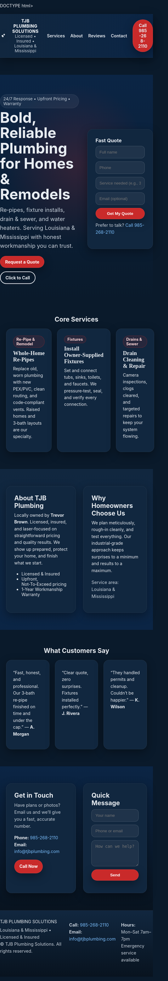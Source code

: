 DOCTYPE html>
<html lang="en">
<head>
  <meta charset="UTF-8" />
  <meta name="viewport" content="width=device-width, initial-scale=1" />
  <title>TJB Plumbing Solutions | Louisiana & Mississippi</title>
  <meta name="description" content="TJB Plumbing Solutions — Reliable residential plumbing, re-pipes, fixture installs, drain & sewer services across Louisiana & Mississippi. Call 985-268-2110 for a fast quote." />
  <link rel="preconnect" href="https://fonts.googleapis.com">
  <link rel="preconnect" href="https://fonts.gstatic.com" crossorigin>
  <link href="https://fonts.googleapis.com/css2?family=Montserrat:wght@400;600;700;800&family=Inter:wght@300;400;600&display=swap" rel="stylesheet">
  <style>
    :root{
      --bg:#0a1a2b; --ink:#e8edf2; --muted:#c7d1db; --steel:#11273f; --navy:#0b2545;
      --accent:#c92a2a; --accent-2:#ff4d4d; --link:#7cc0ff; --radius:18px; --shadow: 0 10px 30px rgba(0,0,0,.35);
    }
    *{box-sizing:border-box}
    html,body{margin:0;padding:0;background:var(--bg);color:var(--ink);font-family:Inter,system-ui,-apple-system,Segoe UI,Roboto,Helvetica,Arial,sans-serif;}
    h1,h2,h3{font-family:Montserrat, Inter, sans-serif;margin:0 0 .5rem}
    p{margin:.5rem 0 1rem;line-height:1.6}
    a{color:var(--link);text-decoration:none}
    a:hover{opacity:.9}
    .topbar{position:sticky;top:0;z-index:50;background:linear-gradient(90deg,var(--steel),var(--navy));border-bottom:1px solid rgba(255,255,255,.06);box-shadow:var(--shadow)}
    .wrap{max-width:1200px;margin:0 auto;padding:0 20px}
    .nav{display:flex;align-items:center;justify-content:space-between;gap:16px;padding:14px 0}
    .brand{display:flex;align-items:center;gap:12px}
    .brand svg{width:44px;height:44px;fill:var(--ink);filter:drop-shadow(0 2px 10px rgba(0,0,0,.4))}
    .brand .title{font-weight:800;letter-spacing:.5px}
    .brand .subtitle{font-size:.85rem;color:var(--muted)}
    .navlinks{display:flex;gap:18px;align-items:center;font-weight:600}
    .navlinks a{color:var(--ink)}
    .cta{display:inline-block;background:var(--accent);padding:10px 16px;border-radius:999px;color:white;font-weight:700;box-shadow:var(--shadow);border:1px solid rgba(255,255,255,.08)}
    .cta:hover{transform:translateY(-1px)}
    .hero{background:radial-gradient(80% 60% at 50% 40%, rgba(201,42,42,.20), transparent 60%), linear-gradient(180deg, var(--navy), var(--bg));}
    .hero .inner{display:grid;grid-template-columns:1.2fr 1fr;gap:28px;padding:64px 0 48px;align-items:center}
    .badge{display:inline-flex;gap:8px;align-items:center;font-size:.85rem;color:var(--muted);background:rgba(255,255,255,.06);padding:6px 10px;border:1px solid rgba(255,255,255,.08);border-radius:999px}
    .headline{font-size:3rem;line-height:1.05;margin:.35rem 0 .75rem}
    .sub{font-size:1.15rem;color:var(--muted)}
    .hero .buttons{display:flex;gap:12px;margin-top:18px;flex-wrap:wrap}
    .btn-outline{display:inline-block;border:2px solid var(--ink);padding:10px 16px;border-radius:999px;color:var(--ink);font-weight:700}
    .section{padding:56px 0}
    .grid{display:grid;gap:18px}
    .cards{grid-template-columns:repeat(3,1fr)}
    .card{background:var(--steel);border:1px solid rgba(255,255,255,.06);padding:22px;border-radius:var(--radius);box-shadow:var(--shadow)}
    .card h3{font-family:Montserrat;font-size:1.15rem}
    .pill{display:inline-block;background:rgba(201,42,42,.12);color:#ffd7d7;border:1px solid rgba(201,42,42,.35);padding:4px 10px;border-radius:999px;font-weight:700;font-size:.8rem;margin-bottom:8px}
    .split{grid-template-columns:1.1fr 1fr;gap:24px}
    .panel{background:var(--steel);border:1px solid rgba(255,255,255,.06);padding:26px;border-radius:var(--radius);box-shadow:var(--shadow)}
    footer{background:linear-gradient(180deg,var(--steel),#08131f);border-top:1px solid rgba(255,255,255,.06)}
    .footgrid{grid-template-columns:2fr 1fr 1fr}
    .small{font-size:.9rem;color:var(--muted)}
    .sr{position:absolute;left:-9999px}
    .center{text-align:center}
    @media (max-width: 900px){
      .navlinks{display:none}
      .hero .inner{grid-template-columns:1fr}
      .cards{grid-template-columns:1fr}
      .split{grid-template-columns:1fr}
      .headline{font-size:2.25rem}
    }
  </style>
  <script type="application/ld+json">
  {
    "@context": "https://schema.org",
    "@type": "Plumber",
    "name": "TJB Plumbing Solutions",
    "url": "https://example.com",
    "telephone": "+1-985-268-2110",
    "email": "info@tjbplumbing.com",
    "areaServed": ["Louisiana","Mississippi"],
    "image": "logo.svg",
    "address": {"@type":"PostalAddress","addressRegion":"LA & MS"}
  }
  </script>
</head>
<body>
  <header class="topbar">
    <div class="wrap nav">
      <div class="brand" aria-label="TJB Plumbing Solutions">
        <svg viewBox="0 0 64 64" role="img" aria-label="TJB Logo"><path d="M56 6h-8v6h-6v8h6v6h8v-6h6V12h-6zM20 28c4-5 10-7 16-6l3 6 5 3-2 6 3 8-10 4-6-3-2-7-7-2 0-9z"/></svg>
        <div>
          <div class="title">TJB PLUMBING SOLUTIONS</div>
          <div class="subtitle">Licensed • Insured • Louisiana & Mississippi</div>
        </div>
      </div>
      <nav class="navlinks" aria-label="Primary">
        <a href="#services">Services</a>
        <a href="#about">About</a>
        <a href="#reviews">Reviews</a>
        <a href="#contact">Contact</a>
        <a class="cta" href="tel:19852682110">Call 985-268-2110</a>
      </nav>
    </div>
  </header>

  <section class="hero">
    <div class="wrap inner">
      <div>
        <span class="badge">24/7 Response • Upfront Pricing • Warranty</span>
        <h1 class="headline">Bold, Reliable Plumbing for Homes & Remodels</h1>
        <p class="sub">Re‑pipes, fixture installs, drain & sewer, and water heaters. Serving Louisiana & Mississippi with honest workmanship you can trust.</p>
        <div class="buttons">
          <a class="cta" href="#quote">Request a Quote</a>
          <a class="btn-outline" href="tel:19852682110">Click to Call</a>
        </div>
      </div>
      <div class="panel">
        <h3 style="margin-top:0">Fast Quote</h3>
        <form id="quote" action="https://formspree.io/f/YOUR_FORMSPREE_ID" method="POST" accept-charset="UTF-8">
          <input type="hidden" name="_subject" value="New Quote Request – TJB Plumbing" />
          <label class="sr" for="qname">Name</label>
          <input id="qname" name="name" placeholder="Full name" required style="width:100%;padding:12px;border-radius:12px;border:1px solid rgba(255,255,255,.15);background:rgba(255,255,255,.06);color:var(--ink);margin-bottom:10px">
          <label class="sr" for="qphone">Phone</label>
          <input id="qphone" name="phone" placeholder="Phone" required style="width:100%;padding:12px;border-radius:12px;border:1px solid rgba(255,255,255,.15);background:rgba(255,255,255,.06);color:var(--ink);margin-bottom:10px">
          <label class="sr" for="qservice">Service needed</label>
          <input id="qservice" name="service" placeholder="Service needed (e.g., 3‑bath re‑pipe)" style="width:100%;padding:12px;border-radius:12px;border:1px solid rgba(255,255,255,.15);background:rgba(255,255,255,.06);color:var(--ink);margin-bottom:10px">
          <label class="sr" for="qemail">Email</label>
          <input id="qemail" type="email" name="email" placeholder="Email (optional)" style="width:100%;padding:12px;border-radius:12px;border:1px solid rgba(255,255,255,.15);background:rgba(255,255,255,.06);color:var(--ink);margin-bottom:10px">
          <button class="cta" type="submit" style="width:100%;text-align:center">Get My Quote</button>
          <p class="small" style="margin-top:8px">Prefer to talk? <a href="tel:19852682110">Call 985-268-2110</a></p>
        </form>
      </div>
    </div>
  </section>

  <section id="services" class="section">
    <div class="wrap">
      <h2 class="center" style="margin-bottom:18px">Core Services</h2>
      <div class="grid cards">
        <div class="card">
          <div class="pill">Re‑Pipe & Remodel</div>
          <h3>Whole‑Home Re‑Pipes</h3>
          <p>Replace old, worn plumbing with new PEX/PVC, clean routing, and code‑compliant vents. Raised homes and 3‑bath layouts are our specialty.</p>
        </div>
        <div class="card">
          <div class="pill">Fixtures</div>
          <h3>Install Owner‑Supplied Fixtures</h3>
          <p>Set and connect tubs, sinks, toilets, and faucets. We pressure‑test, seal, and verify every connection.</p>
        </div>
        <div class="card">
          <div class="pill">Drains & Sewer</div>
          <h3>Drain Cleaning & Repair</h3>
          <p>Camera inspections, clogs cleared, and targeted repairs to keep your system flowing.</p>
        </div>
      </div>
    </div>
  </section>

  <section id="about" class="section" style="background:linear-gradient(180deg,var(--steel),var(--navy))">
    <div class="wrap grid split">
      <div class="panel">
        <h2>About TJB Plumbing</h2>
        <p>Locally owned by <strong>Trevor Brown</strong>. Licensed, insured, and laser‑focused on straightforward pricing and quality results. We show up prepared, protect your home, and finish what we start.</p>
        <ul>
          <li>Licensed & Insured</li>
          <li>Upfront, Not‑To‑Exceed pricing</li>
          <li>1‑Year Workmanship Warranty</li>
        </ul>
      </div>
      <div class="panel">
        <h2>Why Homeowners Choose Us</h2>
        <p>We plan meticulously, rough‑in cleanly, and test everything. Our industrial‑grade approach keeps surprises to a minimum and results to a maximum.</p>
        <p class="small">Service area: Louisiana & Mississippi</p>
      </div>
    </div>
  </section>

  <section id="reviews" class="section">
    <div class="wrap">
      <h2 class="center" style="margin-bottom:18px">What Customers Say</h2>
      <div class="grid cards">
        <div class="card"><p>“Fast, honest, and professional. Our 3‑bath re‑pipe finished on time and under the cap.” — <strong>A. Morgan</strong></p></div>
        <div class="card"><p>“Clear quote, zero surprises. Fixtures installed perfectly.” — <strong>J. Rivera</strong></p></div>
        <div class="card"><p>“They handled permits and cleanup. Couldn’t be happier.” — <strong>K. Wilson</strong></p></div>
      </div>
    </div>
  </section>

  <section id="contact" class="section" style="background:linear-gradient(180deg,var(--navy),#08131f)">
    <div class="wrap grid split">
      <div class="panel">
        <h2>Get in Touch</h2>
        <p class="small">Have plans or photos? Email us and we’ll give you a fast, accurate number.</p>
        <p><strong>Phone:</strong> <a href="tel:19852682110">985-268-2110</a><br>
           <strong>Email:</strong> <a href="mailto:info@tjbplumbing.com">info@tjbplumbing.com</a></p>
        <p><a class="cta" href="tel:19852682110">Call Now</a></p>
      </div>
      <div class="panel">
        <h2>Quick Message</h2>
        <form action="https://formspree.io/f/YOUR_FORMSPREE_ID" method="POST" accept-charset="UTF-8">
          <input type="hidden" name="_subject" value="New Message – TJB Plumbing" />
          <input placeholder="Your name" name="name" required style="width:100%;padding:12px;border-radius:12px;border:1px solid rgba(255,255,255,.15);background:rgba(255,255,255,.06);color:var(--ink);margin-bottom:10px">
          <input placeholder="Phone or email" name="contact" required style="width:100%;padding:12px;border-radius:12px;border:1px solid rgba(255,255,255,.15);background:rgba(255,255,255,.06);color:var(--ink);margin-bottom:10px">
          <textarea rows="4" placeholder="How can we help?" name="message" style="width:100%;padding:12px;border-radius:12px;border:1px solid rgba(255,255,255,.15);background:rgba(255,255,255,.06);color:var(--ink);margin-bottom:10px"></textarea>
          <button class="cta" type="submit" style="width:100%">Send</button>
        </form>
      </div>
    </div>
  </section>

  <footer>
    <div class="wrap section" style="padding:28px 0">
      <div class="grid footgrid">
        <div>
          <div class="title" style="margin-bottom:6px">TJB PLUMBING SOLUTIONS</div>
          <p class="small">Louisiana & Mississippi • Licensed & Insured<br>© <span id="yr"></span> TJB Plumbing Solutions. All rights reserved.</p>
        </div>
        <div>
          <p class="small"><strong>Call:</strong> <a href="tel:19852682110">985-268-2110</a><br><strong>Email:</strong> <a href="mailto:info@tjbplumbing.com">info@tjbplumbing.com</a></p>
        </div>
        <div>
          <p class="small"><strong>Hours:</strong><br>Mon–Sat 7am–7pm<br>Emergency service available</p>
        </div>
      </div>
    </div>
  </footer>

  <script>document.getElementById('yr').textContent=new Date().getFullYear()</script>
</body>
</html>
